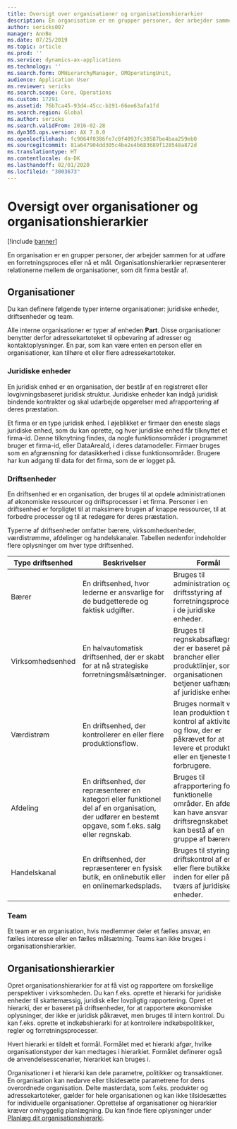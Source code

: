 ```yaml
---
title: Oversigt over organisationer og organisationshierarkier
description: En organisation er en grupper personer, der arbejder sammen for at udføre en forretningsproces eller nå et mål. Organisationshierarkier repræsenterer relationerne mellem de organisationer, som dit firma består af.
author: sericks007
manager: AnnBe
ms.date: 07/25/2019
ms.topic: article
ms.prod: ''
ms.service: dynamics-ax-applications
ms.technology: ''
ms.search.form: OMHierarchyManager, OMOperatingUnit,
audience: Application User
ms.reviewer: sericks
ms.search.scope: Core, Operations
ms.custom: 17291
ms.assetid: 76b7ca45-93d4-45cc-b191-66ee63afa1fd
ms.search.region: Global
ms.author: sericks
ms.search.validFrom: 2016-02-28
ms.dyn365.ops.version: AX 7.0.0
ms.openlocfilehash: fc9064f0386fe7c0f4093fc30587be4baa259eb0
ms.sourcegitcommit: 81a647904dd305c4be2e4b683689f128548a872d
ms.translationtype: HT
ms.contentlocale: da-DK
ms.lasthandoff: 02/01/2020
ms.locfileid: "3003673"
---
```

# <a name="organizations-and-organizational-hierarchies-overview"></a>Oversigt over organisationer og organisationshierarkier

[!include [banner](../includes/banner.md)]

En organisation er en grupper personer, der arbejder sammen for at udføre en forretningsproces eller nå et mål. Organisationshierarkier repræsenterer relationerne mellem de organisationer, som dit firma består af.

## <a name="organizations"></a>Organisationer

Du kan definere følgende typer interne organisationer: juridiske enheder, driftsenheder og team.

Alle interne organisationer er typer af enheden **Part**. Disse organisationer benytter derfor adressekartoteket til opbevaring af adresser og kontaktoplysninger. En par, som kan være enten en person eller en organisationer, kan tilhøre et eller flere adressekartoteker.

### <a name="legal-entities"></a>Juridiske enheder

En juridisk enhed er en organisation, der består af en registreret eller lovgivningsbaseret juridisk struktur. Juridiske enheder kan indgå juridisk bindende kontrakter og skal udarbejde opgørelser med afrapportering af deres præstation.

Et firma er en type juridisk enhed. I øjeblikket er firmaer den eneste slags juridiske enhed, som du kan oprette, og hver juridiske enhed får tilknyttet et firma-id. Denne tilknytning findes, da nogle funktionsområder i programmet bruger et firma-id, eller DataAreaId, i deres datamodeller. Firmaer bruges som en afgrænsning for datasikkerhed i disse funktionsområder. Brugere har kun adgang til data for det firma, som de er logget på.

### <a name="operating-units"></a>Driftsenheder

En driftsenhed er en organisation, der bruges til at opdele administrationen af økonomiske ressourcer og driftsprocesser i et firma. Personer i en driftsenhed er forpligtet til at maksimere brugen af knappe ressourcer, til at forbedre processer og til at redegøre for deres præstation.

Typerne af driftsenheder omfatter bærere, virksomhedsenheder, værdistrømme, afdelinger og handelskanaler. Tabellen nedenfor indeholder flere oplysninger om hver type driftsenhed.

| Type driftsenhed | Beskrivelser | Formål |
|---------------------|-------------|---------|
| Bærer         | En driftsenhed, hvor lederne er ansvarlige for de budgetterede og faktisk udgifter. | Bruges til administration og driftsstyring af forretningsprocesser i de juridiske enheder. |
| Virksomhedsenhed       | En halvautomatisk driftsenhed, der er skabt for at nå strategiske forretningsmålsætninger. | Bruges til regnskabsaflægning, der er baseret på brancher eller produktlinjer, som organisationen betjener uafhængigt af juridiske enheder. |
| Værdistrøm        | En driftsenhed, der kontrollerer en eller flere produktionsflow. | Bruges normalt ved lean produktion til kontrol af aktiviteter og flow, der er påkrævet for at levere et produkt eller en tjeneste til forbrugere. |
| Afdeling          | En driftsenhed, der repræsenterer en kategori eller funktionel del af en organisation, der udfører en bestemt opgave, som f.eks. salg eller regnskab. | Bruges til afrapportering for funktionelle områder. En afdeling kan have ansvar for driftsregnskabet og kan bestå af en gruppe af bærere. |
| Handelskanal      | En driftsenhed, der repræsenterer en fysisk butik, en onlinebutik eller en onlinemarkedsplads. | Bruges til styring og driftskontrol af en eller flere butikker inden for eller på tværs af juridiske enheder. |

### <a name="teams"></a>Team

Et team er en organisation, hvis medlemmer deler et fælles ansvar, en fælles interesse eller en fælles målsætning. Teams kan ikke bruges i organisationshierarkier.

## <a name="organizational-hierarchies"></a>Organisationshierarkier

Opret organisationshierarkier for at få vist og rapportere om forskellige perspektiver i virksomheden. Du kan f.eks. oprette et hierarki for juridiske enheder til skattemæssig, juridisk eller lovpligtig rapportering. Opret et hierarki, der er baseret på driftsenheder, for at rapportere økonomiske oplysninger, der ikke er juridisk påkrævet, men bruges til intern kontrol. Du kan f.eks. oprette et indkøbshierarki for at kontrollere indkøbspolitikker, regler og forretningsprocesser.

Hvert hierarki er tildelt et formål. Formålet med et hierarki afgør, hvilke organisationstyper der kan medtages i hierarkiet. Formålet definerer også de anvendelsesscenarier, hierarkiet kan bruges i.

Organisationer i et hierarki kan dele parametre, politikker og transaktioner. En organisation kan nedarve eller tilsidesætte parametrene for dens overordnede organisation. Delte masterdata, som f.eks. produkter og adressekartoteker, gælder for hele organisationen og kan ikke tilsidesættes for individuelle organisationer. Oprettelse af organisationer og hierarkier kræver omhyggelig planlægning. Du kan finde flere oplysninger under [Planlæg dit organisationshierarki](plan-organizational-hierarchy.md).
